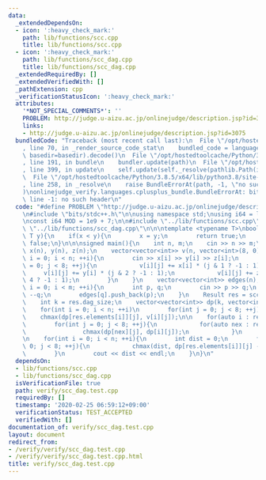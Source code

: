 ```yaml
---
data:
  _extendedDependsOn:
  - icon: ':heavy_check_mark:'
    path: lib/functions/scc.cpp
    title: lib/functions/scc.cpp
  - icon: ':heavy_check_mark:'
    path: lib/functions/scc_dag.cpp
    title: lib/functions/scc_dag.cpp
  _extendedRequiredBy: []
  _extendedVerifiedWith: []
  _pathExtension: cpp
  _verificationStatusIcon: ':heavy_check_mark:'
  attributes:
    '*NOT_SPECIAL_COMMENTS*': ''
    PROBLEM: http://judge.u-aizu.ac.jp/onlinejudge/description.jsp?id=3075
    links:
    - http://judge.u-aizu.ac.jp/onlinejudge/description.jsp?id=3075
  bundledCode: "Traceback (most recent call last):\n  File \"/opt/hostedtoolcache/Python/3.8.5/x64/lib/python3.8/site-packages/onlinejudge_verify/documentation/build.py\"\
    , line 70, in _render_source_code_stat\n    bundled_code = language.bundle(stat.path,\
    \ basedir=basedir).decode()\n  File \"/opt/hostedtoolcache/Python/3.8.5/x64/lib/python3.8/site-packages/onlinejudge_verify/languages/cplusplus.py\"\
    , line 191, in bundle\n    bundler.update(path)\n  File \"/opt/hostedtoolcache/Python/3.8.5/x64/lib/python3.8/site-packages/onlinejudge_verify/languages/cplusplus_bundle.py\"\
    , line 399, in update\n    self.update(self._resolve(pathlib.Path(included), included_from=path))\n\
    \  File \"/opt/hostedtoolcache/Python/3.8.5/x64/lib/python3.8/site-packages/onlinejudge_verify/languages/cplusplus_bundle.py\"\
    , line 258, in _resolve\n    raise BundleErrorAt(path, -1, \"no such header\"\
    )\nonlinejudge_verify.languages.cplusplus_bundle.BundleErrorAt: bits/stdc++.h:\
    \ line -1: no such header\n"
  code: "#define PROBLEM \"http://judge.u-aizu.ac.jp/onlinejudge/description.jsp?id=3075\"\
    \n#include \"bits/stdc++.h\"\n\nusing namespace std;\nusing i64 = long long;\n\
    \nconst i64 MOD = 1e9 + 7;\n\n#include \"../lib/functions/scc.cpp\"\n#include\
    \ \"../lib/functions/scc_dag.cpp\"\n\n\ntemplate <typename T>\nbool chmax(T& x,\
    \ T y){\n    if(x < y){\n        x = y;\n        return true;\n    }\n    return\
    \ false;\n}\n\n\nsigned main(){\n    int n, m;\n    cin >> n >> m;\n    vector<int>\
    \ x(n), y(n), z(n);\n    vector<vector<int>> v(n, vector<int>(8, 0));\n    for(int\
    \ i = 0; i < n; ++i){\n        cin >> x[i] >> y[i] >> z[i];\n        for(int j\
    \ = 0; j < 8; ++j){\n            v[i][j] += x[i] * (j & 1 ? -1 : 1);\n       \
    \     v[i][j] += y[i] * (j & 2 ? -1 : 1);\n            v[i][j] += z[i] * (j &\
    \ 4 ? -1 : 1);\n        }\n    }\n    vector<vector<int>> edges(n);\n    for(int\
    \ i = 0; i < m; ++i){\n        int p, q;\n        cin >> p >> q;\n        --p,\
    \ --q;\n        edges[q].push_back(p);\n    }\n    Result res = scc_dag(edges);\n\
    \    int k = res.dag_size;\n    vector<vector<int>> dp(k, vector<int>(8, -MOD));\n\
    \    for(int i = 0; i < n; ++i)\n        for(int j = 0; j < 8; ++j)\n        \
    \    chmax(dp[res.elements[i]][j], v[i][j]);\n\n    for(auto i : res.tps_order){\n\
    \        for(int j = 0; j < 8; ++j){\n            for(auto nex : res.dag_graph[i]){\n\
    \                chmax(dp[nex][j], dp[i][j]);\n            }\n        }\n    }\n\
    \n    for(int i = 0; i < n; ++i){\n        int dist = 0;\n        for(int j =\
    \ 0; j < 8; ++j){\n            chmax(dist, dp[res.elements[i]][j] - v[i][j]);\n\
    \        }\n        cout << dist << endl;\n    }\n}\n"
  dependsOn:
  - lib/functions/scc.cpp
  - lib/functions/scc_dag.cpp
  isVerificationFile: true
  path: verify/scc_dag.test.cpp
  requiredBy: []
  timestamp: '2020-02-25 06:59:12+09:00'
  verificationStatus: TEST_ACCEPTED
  verifiedWith: []
documentation_of: verify/scc_dag.test.cpp
layout: document
redirect_from:
- /verify/verify/scc_dag.test.cpp
- /verify/verify/scc_dag.test.cpp.html
title: verify/scc_dag.test.cpp
---
```

